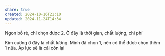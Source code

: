 ```yaml
---
share: true
created: 2024-10-16T21:10
updated: 2024-11-24T14:34
---
```


Ngon bổ rẻ, chỉ chọn được 2. Ở đây là thời gian, chất lượng, chi phí

Kim cương ở đây là chất lượng. Mình đã chọn 1, nên có thể được chọn thêm 1 nữa. Áp lực sẽ là cái còn lại